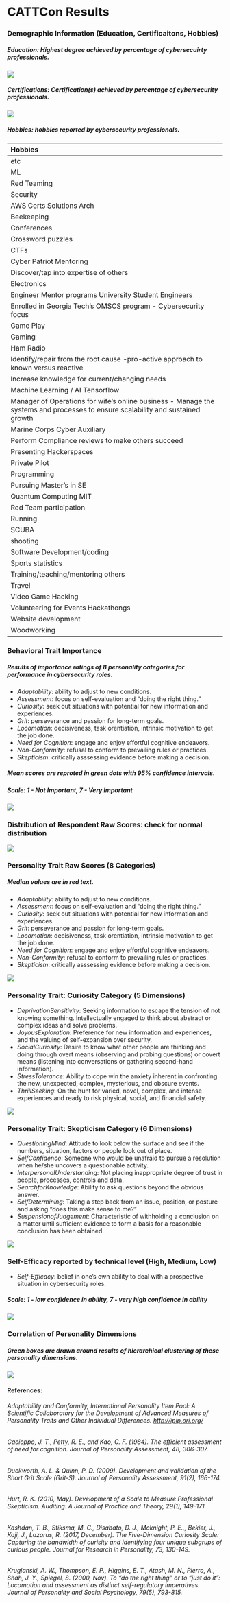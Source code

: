 CATTCon Results
================

### Demographic Information (Education, Certificaitons, Hobbies)

##### Education: Highest degree achieved by percentage of cybersecuirty professionals.

![](CATTCon_Personality_Dashboard_files/figure-gfm/unnamed-chunk-1-1.png)<!-- -->

##### Certifications: Certification(s) achieved by percentage of cybersecurity professionals.

![](CATTCon_Personality_Dashboard_files/figure-gfm/unnamed-chunk-2-1.png)<!-- -->

##### Hobbies: hobbies reported by cybersecurity professionals.

| Hobbies                                                                                                                        |
| :----------------------------------------------------------------------------------------------------------------------------- |
| etc                                                                                                                            |
| ML                                                                                                                             |
| Red Teaming                                                                                                                    |
| Security                                                                                                                       |
| AWS Certs Solutions Arch                                                                                                       |
| Beekeeping                                                                                                                     |
| Conferences                                                                                                                    |
| Crossword puzzles                                                                                                              |
| CTFs                                                                                                                           |
| Cyber Patriot Mentoring                                                                                                        |
| Discover/tap into expertise of others                                                                                          |
| Electronics                                                                                                                    |
| Engineer Mentor programs University Student Engineers                                                                          |
| Enrolled in Georgia Tech’s OMSCS program - Cybersecurity focus                                                                 |
| Game Play                                                                                                                      |
| Gaming                                                                                                                         |
| Ham Radio                                                                                                                      |
| Identify/repair from the root cause -pro-active approach to known versus reactive                                              |
| Increase knowledge for current/changing needs                                                                                  |
| Machine Learning / AI Tensorflow                                                                                               |
| Manager of Operations for wife’s online business - Manage the systems and processes to ensure scalability and sustained growth |
| Marine Corps Cyber Auxiliary                                                                                                   |
| Perform Compliance reviews to make others succeed                                                                              |
| Presenting Hackerspaces                                                                                                        |
| Private Pilot                                                                                                                  |
| Programming                                                                                                                    |
| Pursuing Master’s in SE                                                                                                        |
| Quantum Computing MIT                                                                                                          |
| Red Team participation                                                                                                         |
| Running                                                                                                                        |
| SCUBA                                                                                                                          |
| shooting                                                                                                                       |
| Software Development/coding                                                                                                    |
| Sports statistics                                                                                                              |
| Training/teaching/mentoring others                                                                                             |
| Travel                                                                                                                         |
| Video Game Hacking                                                                                                             |
| Volunteering for Events Hackathongs                                                                                            |
| Website development                                                                                                            |
| Woodworking                                                                                                                    |

### Behavioral Trait Importance

##### Results of **importance ratings** of 8 personality categories for performance in cybersecurity roles.

  - *Adaptability*: ability to adjust to new conditions.
  - *Assessment*: focus on self-evaluation and “doing the right thing.”
  - *Curiosity*: seek out situations with potential for new information
    and experiences.
  - *Grit*: perseverance and passion for long-term goals.
  - *Locomotion*: decisiveness, task orentiation, intrinsic motivation
    to get the job done.
  - *Need for Cognition*: engage and enjoy effortful cognitive
    endeavors.
  - *Non-Conformity*: refusal to conform to prevailing rules or
    practices.
  - *Skepticism*: critically asssessing evidence before making a
    decision.

##### Mean scores are reproted in green dots with 95% confidence intervals.

##### **Scale: 1 - Not Important, 7 - Very Important**

![](CATTCon_Personality_Dashboard_files/figure-gfm/unnamed-chunk-4-1.png)<!-- -->

### Distribution of Respondent Raw Scores: check for normal distribution

![](CATTCon_Personality_Dashboard_files/figure-gfm/unnamed-chunk-5-1.png)<!-- -->

### Personality Trait Raw Scores (8 Categories)

##### Median values are in **red text**.

  - *Adaptability*: ability to adjust to new conditions.
  - *Assessment*: focus on self-evaluation and “doing the right thing.”
  - *Curiosity*: seek out situations with potential for new information
    and experiences.
  - *Grit*: perseverance and passion for long-term goals.
  - *Locomotion*: decisiveness, task orentiation, intrinsic motivation
    to get the job done.
  - *Need for Cognition*: engage and enjoy effortful cognitive
    endeavors.
  - *Non-Conformity*: refusal to conform to prevailing rules or
    practices.
  - *Skepticism*: critically asssessing evidence before making a
    decision.

![](CATTCon_Personality_Dashboard_files/figure-gfm/unnamed-chunk-6-1.png)<!-- -->

### Personality Trait: Curiosity Category (5 Dimensions)

  - *DeprivationSensitivity*: Seeking information to escape the tension
    of not knowing something. Intellectually engaged to think about
    abstract or complex ideas and solve problems.
  - *JoyousExploration*: Preference for new information and experiences,
    and the valuing of self-expansion over security.
  - *SocialCuriosity*: Desire to know what other people are thinking and
    doing through overt means (observing and probing questions) or
    covert means (listening into conversations or gathering second-hand
    information).  
  - *StressTolerance*: Ability to cope win the anxiety inherent in
    confronting the new, unexpected, complex, mysterious, and obscure
    events.
  - *ThrillSeeking*: On the hunt for varied, novel, complex, and intense
    experiences and ready to risk physical, social, and financial
    safety.

![](CATTCon_Personality_Dashboard_files/figure-gfm/unnamed-chunk-7-1.png)<!-- -->

### Personality Trait: Skepticism Category (6 Dimensions)

  - *QuestioningMind*: Attitude to look below the surface and see if the
    numbers, situation, factors or people look out of place.
  - *SelfConfidence*: Someone who would be unafraid to pursue a
    resolution when he/she uncovers a questionable activity.
  - *InterpersonalUnderstanding*: Not placing inappropriate degree of
    trust in people, processes, controls and data.
  - *SearchforKnowledge*: Ability to ask questions beyond the obvious
    answer.
  - *SelfDetermining*: Taking a step back from an issue, position, or
    posture and asking “does this make sense to me?”
  - *SuspensionofJudgement*: Characteristic of withholding a conclusion
    on a matter until sufficient evidence to form a basis for a
    reasonable conclusion has been obtained.

![](CATTCon_Personality_Dashboard_files/figure-gfm/unnamed-chunk-8-1.png)<!-- -->

### Self-Efficacy reported by technical level (High, Medium, Low)

  - *Self-Efficacy*: belief in one’s own ability to deal with a
    prospective situation in cybersecurity roles.

##### **Scale: 1 - low confidence in ability, 7 - very high confidence in ability**

![](CATTCon_Personality_Dashboard_files/figure-gfm/unnamed-chunk-9-1.png)<!-- -->

### Correlation of Personality Dimensions

##### Green boxes are drawn around results of hierarchical clustering of these personality dimensions.

![](CATTCon_Personality_Dashboard_files/figure-gfm/unnamed-chunk-10-1.png)<!-- -->

#### References:

###### Adaptability and Conformity, International Personality Item Pool: A Scientific Collaboratory for the Development of Advanced Measures of Personality Traits and Other Individual Differences. <http://ipip.ori.org/>

###### Cacioppo, J. T., Petty, R. E., and Kao, C. F. (1984). The efficient assessment of need for cognition. *Journal of Personality Assessment*, 48, 306-307.

###### Duckworth, A. L. & Quinn, P. D. (2009). Development and validation of the Short Grit Scale (Grit-S). *Journal of Personality Assessment*, 91(2), 166-174.

###### Hurt, R. K. (2010, May). Development of a Scale to Measure Professional Skepticism. *Auditing: A Journal of Practice and Theory*, 29(1), 149-171.

###### Kashdan, T. B., Stiksma, M. C., Disabato, D. J., Mcknight, P. E.,, Bekier, J., Kaji, J., Lazarus, R. (2017, December). The Five-Dimension Curiosity Scale: Capturing the bandwidth of curisity and identifying four unique subgrups of curious people. *Journal for Research in Personality*, 73, 130-149.

###### Kruglanski, A. W., Thompson, E. P., Higgins, E. T., Atash, M. N., Pierro, A., Shah, J. Y., Spiegel, S. (2000, Nov). To “do the right thing” or to “just do it”: Locomotion and assessment as distinct self-regulatory imperatives. *Journal of Personality and Social Psychology*, 79(5), 793-815.
